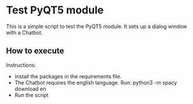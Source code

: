 # Test PyQT5 module

This is a simple script to test the PyQT5 module.
It sets up a dialog window with a Chatbot.

## How to execute ##

Instructions:
 - Install the packages in the requirements file.
 - The Chatbot requires the english language. Run:
    python3 -m spacy download en
 - Run the script
